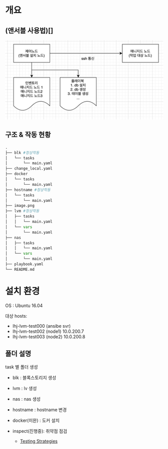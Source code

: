 
# 개요
## (앤서블 사용법)[]
![Alt text](img/image.png)

## 구조 & 작동 현황
```python
.
├── blk #정상작동
│   └── tasks
│       └── main.yaml
├── change_local.yaml
├── docker 
│   └── tasks
│       └── main.yaml
├── hostname #정상작동
│   └── tasks
│       └── main.yaml
├── image.png
├── lvm #정상작동
│   ├── tasks
│   │   └── main.yaml
│   └── vars
│       └── main.yaml
├── nas
│   ├── tasks
│   │   └── main.yaml
│   └── vars
│       └── main.yaml
├── playbook.yaml
└── README.md
```
 # 설치 환경
OS : Ubuntu 16.04

대상 hosts: 
- lhj-lvm-test000 (ansibe svr) 
- lhj-lvm-test002 (node1) 10.0.200.7
- lhj-lvm-test003 (node2) 10.0.200.8


## 폴더 설명
task 별 폴더 생성
 - blk : 블록스토리지 생성
 - lvm : lv 생성
 - nas : nas 생성
 - hostname : hostname 변경
 - docker(미완) : 도커 설치 

- inspect(진행중): 취약점 점검 

    - [Testing Strategies](https://docs.ansible.com/ansible/latest/reference_appendices/test_strategies.html)




